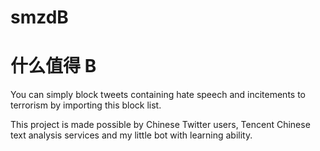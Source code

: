 # smzdB
# 什么值得 B  
  
You can simply block tweets containing hate speech and incitements to terrorism by importing this block list.  
  
This project is made possible by Chinese Twitter users, Tencent Chinese text analysis services and my little bot with learning ability.  
